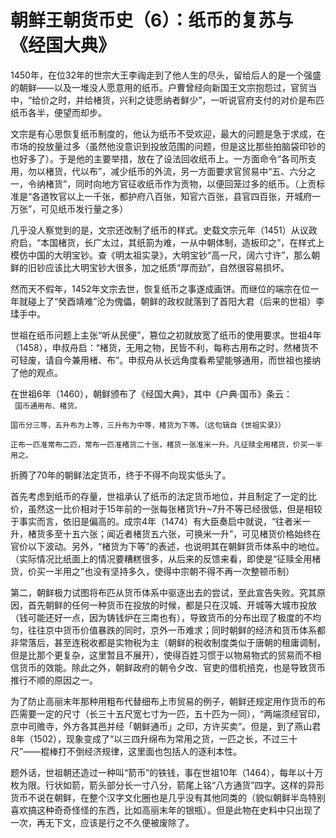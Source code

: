 <h1>朝鲜王朝货币史（6）：纸币的复苏与《经国大典》</h1>

1450年，在位32年的世宗大王李祹走到了他人生的尽头，留给后人的是一个强盛的朝鲜——以及一堆没人愿意用的纸币。户曹曾经向新国王文宗抱怨过，官贸当中，“给价之时，并给楮货，兴利之徒愿纳者鲜少”，一听说官府支付的对价是布匹纸币各半，便望而却步。

文宗是有心思恢复纸币制度的，他认为纸币不受欢迎，最大的问题是急于求成，在市场的投放量过多（虽然他没意识到投放范围的问题，但是这比那些拍脑袋印钞的也好多了）。于是他的主要举措，放在了设法回收纸币上。一方面命令“各司所支用，勿以楮货，代以布”，减少纸币的外流，另一方面要求官贸易中“五、六分之一，令纳楮货”，同时向地方官征收纸币作为贡物，以便回笼过多的纸币。（上贡标准是“各道牧官以上一千张，都护府八百张，知官六百张，县官四百张，开城府一万张”，可见纸币发行量之多）

几乎没人察觉到的是，文宗还改制了纸币的样式。史载文宗元年（1451）从议政府启，“本国楮货，长广太过，其纸箚为难，一从中朝体制，造板印之”，在样式上模仿中国的大明宝钞。查《明太祖实录》，大明宝钞“高一尺，阔六寸许”，那么朝鲜的旧钞应该比大明宝钞大很多，加之纸质“厚而劲”，自然很容易损坏。

然而天不假年，1452年文宗去世，恢复纸币之事遂成画饼。而继位的端宗在位一年就碰上了“癸酉靖难”沦为傀儡，朝鲜的政权就落到了首阳大君（后来的世祖）李瑈手中。

世祖在纸币问题上主张“听从民便”，篡位之初就放宽了纸币的使用要求。世祖4年（1458），申叔舟启：“楮货，无用之物，民皆不利，每称古用布之时，然楮货不可轻废，请自今兼用楮、布”。申叔舟从长远角度看希望能够通用，而世祖也接纳了他的观点。

在世祖6年（1460），朝鲜颁布了《经国大典》，其中《户典·国币》条云：  
<code>
国币通用布、楮货。  
国币分三等，五升布为上等，三升布为中等，楮货为下等。（这句辑自《世祖实录》）  
正布一匹准常布二匹，常布一匹准楮货二十张，楮货一张准米一升。凡征赎全用楮货，价买一半用之。
</code>

折腾了70年的朝鲜法定货币，终于不得不向现实低头了。

首先考虑到纸币的存量，世祖承认了纸币的法定货币地位，并且制定了一定的比价，虽然这一比价相对于15年前的一张每张楮货1升~7升不等已经很低，但是相较于事实而言，依旧是偏高的。成宗4年（1474）有大臣奏启中就说，“往者米一升，楮货多至十五六张；闻近者楮货五六张，可换米一升”，可见楮货价格始终在官价以下波动。另外，“楮货为下等”的表述，也说明其在朝鲜货币体系中的地位。（实际情况比纸面上的情况要糟糕很多，从后来的反馈来看，即使是“征赎全用楮货，价买一半用之”也没有坚持多久，使得中宗朝不得不再一次整顿币制）

第二，朝鲜极力试图将布匹从货币体系中驱逐出去的尝试，至此宣告失败。究其原因，首先朝鲜的任何一种货币在投放的时候，都是只在汉城、开城等大城市投放（钱可能还好一点，因为铸钱炉在三南也有），导致货币的分布出现了极度的不均匀，往往京中货币价值暴跌的同时，京外一币难求；同时朝鲜的经济和货币体系都非常落后，甚至连税收都是实物税为主（朝鲜的税收制度类似于唐朝的租庸调制，但是比那个更复杂，这里暂且不展开），使得百姓习惯于以物易物式的贸易而不相信货币的效能。除此之外，朝鲜政府的朝令夕改、官吏的借机掊克，也是导致货币推行不顺的原因之一。

为了防止高丽末年那种用粗布代替细布上市贸易的例子，朝鲜还规定用作货币的布匹需要一定的尺寸（长三十五尺宽七寸为一匹，五十匹为一同），“两端须经官印，京中司赡寺，外方各其邑并经「朝鲜通币」之印，方许买卖”。但是，到了燕山君8年（1502），现象变成了“以三四升绵布为常用之货，一匹之长，不过三十尺”——棍棒打不倒经济规律，这里面也包括人的逐利本性。

题外话，世祖朝还造过一种叫“箭币”的铁钱，事在世祖10年（1464），每年以十万枚为限。行状如箭，箭头部分长一寸八分，箭尾上铭“八方通货”四字。这样的异形货币不说在朝鲜，在整个汉字文化圈也是几乎没有其他同类的（貌似朝鲜半岛特别喜欢搞这种奇奇怪怪的东西，比如高丽末年的银瓶）。但是此物在史料中只出现了一次，再无下文，应该是行之不久便被废除了。
